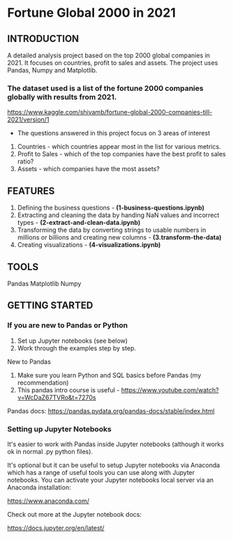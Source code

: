 # Fortune Global 2000 in 2021

## INTRODUCTION

A detailed analysis project based on the top 2000 global companies in 2021. It focuses on countries, profit to sales and assets. The project uses Pandas, Numpy and Matplotlib. 

### The dataset used is a list of the fortune 2000 companies globally with results from 2021.
https://www.kaggle.com/shivamb/fortune-global-2000-companies-till-2021/version/1

- The questions answered in this project focus on 3 areas of interest

1. Countries - which countries appear most in the list for various metrics.
2. Profit to Sales - which of the top companies have the best profit to sales ratio?
2. Assets - which companies have the most assets?

## FEATURES
1. Defining the business questions - **(1-business-questions.ipynb)**
2. Extracting and cleaning the data by handing NaN values and incorrect types - **(2-extract-and-clean-data.ipynb)**
3. Transforming the data by converting strings to usable numbers in millions or billions and creating new columns - **(3.transform-the-data)**
4. Creating visualizations - **(4-visualizations.ipynb)**

## TOOLS
Pandas
Matplotlib
Numpy

## GETTING STARTED

### If you are new to Pandas or Python

1. Set up Jupyter notebooks (see below)
2. Work through the examples step by step.

New to Pandas
1. Make sure you learn Python and SQL basics before Pandas (my recommendation)
2. This pandas intro course is useful - https://www.youtube.com/watch?v=WcDaZ67TVRo&t=7270s

Pandas docs:
https://pandas.pydata.org/pandas-docs/stable/index.html

### Setting up Jupyter Notebooks

It's easier to work with Pandas inside Jupyter notebooks (although it works ok in normal .py python files). 

It's optional but it can be useful to setup Jupyter notebooks via Anaconda which has a range of useful tools you can use along with Jupyter notebooks.  You can activate your Jupyter notebooks local server via an Anaconda installation:

https://www.anaconda.com/

Check out more at the Jupyter notebook docs:

https://docs.jupyter.org/en/latest/ 
